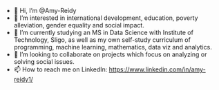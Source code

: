 - 👋 Hi, I’m @Amy-Reidy
- 👀 I’m interested in international development, education, poverty alleviation, gender equality and social impact.
- 🌱 I’m currently studying an MS in Data Science with Institute of Technology, Sligo, as well as my own self-study curriculum of programming, machine learning, mathematics, data viz and analytics.
- 💞️ I’m looking to collaborate on projects which focus on analyzing or solving social issues.
- 📫 How to reach me on LinkedIn: https://www.linkedin.com/in/amy-reidy1/

<!---
Amy-Reidy/Amy-Reidy is a ✨ special ✨ repository because its `README.md` (this file) appears on your GitHub profile.
You can click the Preview link to take a look at your changes.
--->
